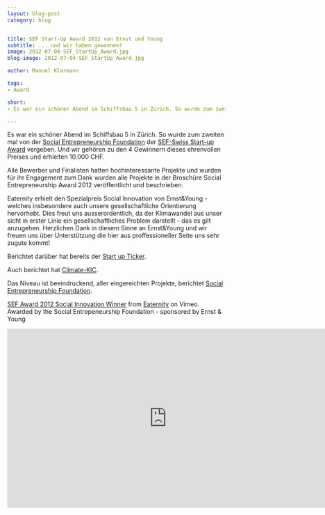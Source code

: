 ```yaml
---
layout: blog-post
category: blog


title: SEF Start-Up Award 2012 von Ernst und Young 
subtitle: ... und wir haben gewonnen!
image: 2012-07-04-SEF_StartUp_Award.jpg
blog-image: 2012-07-04-SEF_StartUp_Award.jpg

author: Manuel Klarmann

tags:
- Award

short:
- Es war ein schöner Abend im Schiffsbau 5 in Zürich. So wurde zum zweiten mal von der Social Entrepreneurship Foundation der SEF-Swiss Start-up Award vergeben. Und wir gehören zu den 4 Gewinnern dieses ehrenvollen Preises und erhielten 10.000 CHF.

---
```


Es war ein schöner Abend im Schiffsbau 5 in Zürich. So wurde zum zweiten mal von der [Social Entrepreneurship Foundation][1] der [SEF-Swiss Start-up Award][2] vergeben. Und wir gehören zu den 4 Gewinnern dieses ehrenvollen Preises und erhielten 10.000 CHF.

Alle Bewerber und Finalisten hatten hochinteressante Projekte und wurden für ihr Engagement zum Dank wurden alle Projekte in der Broschüre Social Entrepreneurship Award 2012 veröffentlicht und beschrieben.

Eaternity erhielt den Spezialpreis Social Innovation von Ernst&Young - welches insbesondere auch unsere gesellschaftliche Orientierung hervorhebt. Dies freut uns ausserordentlich, da der Klimawandel aus unser sicht in erster Linie ein gesellschaftliches Problem darstellt - das es gilt anzugehen.
Herzlichen Dank in diesem Sinne an Ernst&Young und wir freuen uns über Unterstützung die hier aus proffessioneller Seite uns sehr zugute kommt!

Berichtet darüber hat bereits der [Start up Ticker][3].

Auch berichtet hat [Climate-KIC][4].

Das Niveau ist beeindruckend, aller eingereichten Projekte, berichtet [Social Entrepreneurship Foundation][5].

[SEF Award 2012 Social Innovation Winner][6] from [Eaternity][7] on Vimeo. Awarded by the Social Entrepeneurship Foundation - sponsored by Ernst & Young


<iframe src="http://player.vimeo.com/video/45307258" width="733" height="412" frameborder="0" webkitAllowFullScreen="webkitAllowFullScreen" mozallowfullscreen="mozallowfullscreen" allowFullScreen="allowfullscreen"  scrolling="no"></iframe> 






[1]: http://sef-swiss.ch/
[2]: http://sef-swiss.ch/sef-professionals-program/sef-award/
[3]: http://www.startupticker.ch/news/july-2012/vier-gewinner-beim-social-entrepreneurship-award-a.aspx?tagid=
[4]: http://www.climate-kic.org/about/resources/news-archive/detail/article/2012/07/05/sef-award-56-business-plans-submitted-4-winners-of-which-3-with-positive-impact-on-climate/
[5]: http://sef-swiss.ch/sef-professionals-program/sef-award/
[6]: http://vimeo.com/45307258
[7]: http://vimeo.com/eaternity



